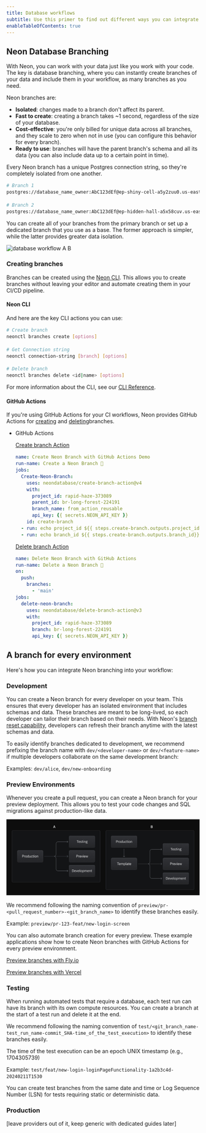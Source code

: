 ```yaml
---
title: Database workflows
subtitle: Use this primer to find out different ways you can integrate your Postgres database into your development workflow
enableTableOfContents: true
---
```


## Neon Database Branching

With Neon, you can work with your data just like you work with your code. The key is database branching, where you can instantly create branches of your data and include them in your workflow, as many branches as you need.

Neon branches are:

- **Isolated**: changes made to a branch don't affect its parent.
- **Fast to create**: creating a branch takes ~1 second, regardless of the size of your database.
- **Cost-effective**: you're only billed for unique data across all branches, and they scale to zero when not in use (you can configure this behavior for every branch).
- **Ready to use**: branches will have the parent branch's schema and all its data (you can also include data up to a certain point in time).

Every Neon branch has a unique Postgres connection string, so they're completely isolated from one another.

```bash
# Branch 1
postgres://database_name_owner:AbC123dEf@ep-shiny-cell-a5y2zuu0.us-east-2.aws.neon.tech/dbname

# Branch 2
postgres://database_name_owner:AbC123dEf@ep-hidden-hall-a5x58cuv.us-east-2.aws.neon.tech/dbname
```

You can create all of your branches from the primary branch or set up a dedicated branch that you use as a base. The former approach is simpler, while the latter provides greater data isolation.

![database workflow A B](/docs/workflows/database_workflow_AB.jpg)

### Creating branches

Branches can be created using the [Neon CLI](https://neon.tech/docs/reference/neon-cli). This allows you to create branches without leaving your editor and automate creating them in your CI/CD pipeline. 

#### Neon CLI

<InstallCLI/>

And here are the key CLI actions you can use:

```bash
# Create branch
neonctl branches create [options]
    
# Get Connection string
neonctl connection-string [branch] [options]
    
# Delete branch
neonctl branches delete <id|name> [options]
```
For more information about the CLI, see our [CLI Reference](/docs/reference/neon-cli).

#### GitHub Actions

If you're using GitHub Actions for your CI workflows, Neon provides GitHub Actions for [creating](/docs/guides/branching-github-actions#create-branch-action) and [deleting](/docs/guides/branching-github-actions#delete-branch-action)branches. 

- GitHub Actions
    
    [Create branch Action](https://github.com/neondatabase/create-branch-action)
    
    ```yaml
    name: Create Neon Branch with GitHub Actions Demo
    run-name: Create a Neon Branch 🚀
    jobs:
      Create-Neon-Branch:
        uses: neondatabase/create-branch-action@v4
        with:
          project_id: rapid-haze-373089
          parent_id: br-long-forest-224191
          branch_name: from_action_reusable
          api_key: {{ secrets.NEON_API_KEY }}
        id: create-branch
      - run: echo project_id ${{ steps.create-branch.outputs.project_id}}
      - run: echo branch_id ${{ steps.create-branch.outputs.branch_id}}
    ```
    
    [Delete branch Action](https://github.com/neondatabase/delete-branch-action)
    
    ```yaml
    name: Delete Neon Branch with GitHub Actions
    run-name: Delete a Neon Branch 🚀
    on:
      push:
        branches:
          - 'main'
    jobs:
      delete-neon-branch:
        uses: neondatabase/delete-branch-action@v3
        with:
          project_id: rapid-haze-373089
          branch: br-long-forest-224191
          api_key: {{ secrets.NEON_API_KEY }}
    ```

## A branch for every environment

Here's how you can integrate Neon branching into your workflow:

### Development

You can create a Neon branch for every developer on your team. This ensures that every developer has an isolated environment that includes schemas and data. These branches are meant to be long-lived, so each developer can tailor their branch based on their needs. With Neon's [branch reset capability](https://neon.tech/docs/manage/branches#reset-a-branch-from-parent), developers can refresh their branch anytime with the latest schemas and data.

<Admonition type="note">
To easily identify branches dedicated to development, we recommend prefixing the branch name with <code>dev/&lt;developer-name&gt;</code> or <code>dev/&lt;feature-name&gt;</code> if multiple developers collaborate on the same development branch:

Examples: <code>dev/alice</code>, <code>dev/new-onboarding</code>
</Admonition>

### Preview Environments

Whenever you create a pull request, you can create a Neon branch for your preview deployment. This allows you to test your code changes and SQL migrations against production-like data.

![Alt text](database_workflow_AB.jpg)

<Admonition type="note">We recommend following the naming convention of <code>preview/pr-&lt;pull_request_number&gt;-&lt;git_branch_name&gt;</code> to identify these branches easily.

Example: `preview/pr-123-feat/new-login-screen`
</Admonition>

You can also automate branch creation for every preview. These example applications show how to create Neon branches with GitHub Actions for every preview environment.

<DetailIconCards>

<a href="https://github.com/neondatabase/preview-branches-with-fly" description="Sample project showing you how to create a branch for every Fly.io preview deployment" icon="fly">Preview branches with Fly.io</a>

<a href="https://github.com/neondatabase/preview-branches-with-vercel" description="Sample project showing you how to create a branch for every Vercel preview deployment" icon="vercel">Preview branches with Vercel</a>

</DetailIconCards>

### Testing

When running automated tests that require a database, each test run can have its branch with its own compute resources. You can create a branch at the start of a test run and delete it at the end.

<Admonition type="note">We recommend following the naming convention of <code>test/&lt;git_branch_name-test_run_name-commit_SHA-time_of_the_test_execution&gt;</code> to identify these branches easily.

The time of the test execution can be an epoch UNIX timestamp (e.g., 1704305739)

Example: `test/feat/new-login-loginPageFunctionality-1a2b3c4d-20240211T1530`
</Admonition>

You can create test branches from the same date and time or Log Sequence Number (LSN) for tests requiring static or deterministic data.

### Production

[leave providers out of it, keep generic with dedicated guides later]